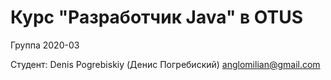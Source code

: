 ﻿# Курс "Разработчик Java" в OTUS

Группа 2020-03

Студент:
Denis Pogrebiskiy (Денис Погребиский)
anglomilian@gmail.com
